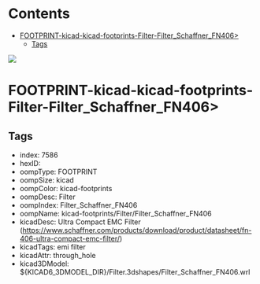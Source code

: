 



Contents
========

* [FOOTPRINT-kicad-kicad-footprints-Filter-Filter_Schaffner_FN406>](#footprint-kicad-kicad-footprints-filter-filter_schaffner_fn406)
	* [Tags](#tags)
  
![][im]
# FOOTPRINT-kicad-kicad-footprints-Filter-Filter_Schaffner_FN406>

## Tags

- index: 7586
- hexID: 
- oompType: FOOTPRINT
- oompSize: kicad
- oompColor: kicad-footprints
- oompDesc: Filter
- oompIndex: Filter_Schaffner_FN406
- oompName: kicad-footprints/Filter/Filter_Schaffner_FN406
- kicadDesc: Ultra Compact EMC Filter (https://www.schaffner.com/products/download/product/datasheet/fn-406-ultra-compact-emc-filter/)
- kicadTags: emi filter
- kicadAttr: through_hole
- kicad3DModel: ${KICAD6_3DMODEL_DIR}/Filter.3dshapes/Filter_Schaffner_FN406.wrl



[im]: image.png
